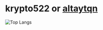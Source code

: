 # krypto522 or [altaytqn](https://sevncore.net)

![Top Langs](https://github-readme-stats.vercel.app/api/top-langs/?username=altaytqn&exclude_repo=github-readme-stats,anuraghazra.github.io)
